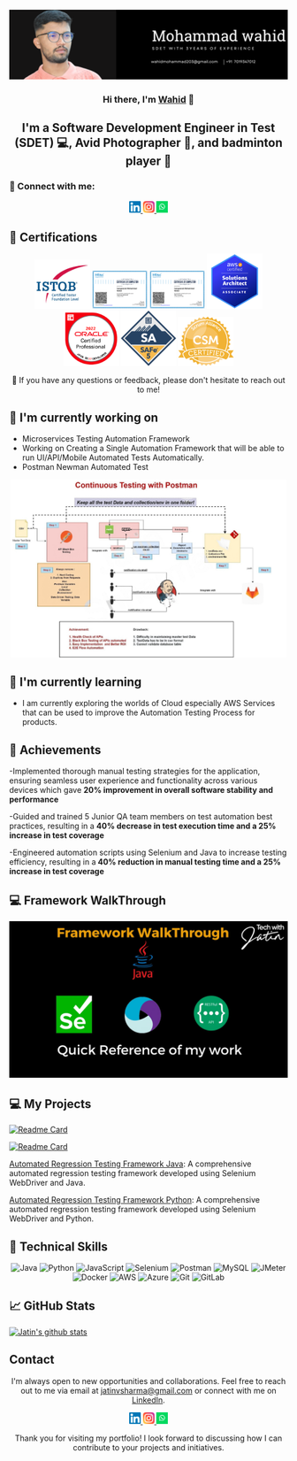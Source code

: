<p align="center">
  <a href="https://www.linkedin.com/in/wahid-mohammad-sdet/" target="_blank" rel="noreferrer">
    <img src="https://raw.githubusercontent.com/wahidg123/wahidg123.github.io/main/images/banner.png" alt="My banner">
  </a>
</p>

<h3 align="center">Hi there, I'm <a href="https://www.linkedin.com/in/wahid-mohammad-sdet/" target="_blank" rel="noreferrer">Wahid</a> 👋</h3>

<h2 align="center">I'm a Software Development Engineer in Test (SDET) 💻, Avid Photographer 📸, and badminton player 🏸</h2>

### 🤝 Connect with me:

<p align="center">
  <a href="https://www.linkedin.com/in/wahid-mohammad-sdet//">
    <img src="https://raw.githubusercontent.com/wahidg123/wahidg123.github.io/main/images/linkedin.svg" alt="Wahid Mohammad | LinkedIn" width="21px"/>
  </a>
  <a href="https://instagram.com/waheed0777">
    <img src="https://raw.githubusercontent.com/wahidg123/wahidg123.github.io/main/images/instagram.svg" alt="Wahid | Instagram" width="21px"/>
  </a>
  <a href="https://api.whatsapp.com/send?phone=7019347012&text=Hello">
    <img src="https://raw.githubusercontent.com/wahidg123/wahidg123.github.io/main/images/whatsapp.png" alt="Wahid | Whatsapp" width="21px"/>
  </a>
</p>
  
## 🥇 Certifications
<p align="center">
  <img src="https://raw.githubusercontent.com/wahidg123/wahidg123.github.io/main/images/ISTQB.png" alt="Jatin | ISTQB" width="100 px"/>
  <img src="https://raw.githubusercontent.com/wahidg123/wahidg123.github.io/main/images/Selenium-Advance.png" alt="Wahid | Selenium-Advance" width="100 px"/>
  <img src="https://raw.githubusercontent.com/wahidg123/wahidg123.github.io/main/images/Rest-Assured.png" alt="Jatin | AWS-DEV" width="100 px"/>
  <img src="https://raw.githubusercontent.com/wahidg123/wahidg123.github.io/main/images/aws-sa.png" alt="Jatin | AWS-SA" width="100 px"/>
   <img src="https://raw.githubusercontent.com/wahidg123/wahidg123.github.io/main/images/ocpjp.png" alt="Jatin | AWS-SA" width="100 px"/>
    <img src="https://raw.githubusercontent.com/wahidg123/wahidg123.github.io/main/images/safe.png" alt="Jatin | AWS-SA" width="100 px"/>
     <img src="https://raw.githubusercontent.com/wahidg123/wahidg123.github.io/main/images/csm.webp" alt="Jatin | AWS-SA" width="100 px"/>
</p>

<p align="center">💬 If you have any questions or feedback, please don't hesitate to reach out to me!</p>

## 🔭 I'm currently working on

- Microservices Testing Automation Framework
- Working on Creating a Single Automation Framework that will be able to run UI/API/Mobile Automated Tests Automatically. 
- Postman Newman Automated Test 
<p align="center">    
<img src="https://raw.githubusercontent.com/wahidg123/wahidg123.github.io/main/images/postmanproject.jpg" alt="Jatin | Whatsapp" width="500px"/> </p>

## 🌱 I'm currently learning

- I am currently exploring the worlds of Cloud especially AWS Services that can be used to improve the Automation Testing Process for products. 


## 🥇 Achievements

-Implemented thorough manual testing strategies for the application, ensuring
seamless user experience and functionality across various devices which gave
<b>20% improvement in overall software stability and performance</b>

-Guided and trained 5 Junior QA team members on test automation best practices,
resulting in a  <b>40% decrease in test execution time and a 25% increase in test
coverage </b>

-Engineered automation scripts using Selenium and Java to increase testing
efficiency, resulting in a<b> 40% reduction in manual testing time and a 25% increase
in test coverage</b>


## 💻 Framework WalkThrough
[![Test Automation Framework Video](https://raw.githubusercontent.com/wahidg123/wahidg123.github.io/main/images/thumbnail.jpg)](https://youtu.be/BCaqX6XCKhw)

## 💻 My Projects 

[![Readme Card](https://github-readme-stats.vercel.app/api/pin/?username=wahidg123&repo=Linux-Zero-to-Hero)](https://github.com/wahidg123/Linux-Zero-to-Hero)

[![Readme Card](https://github-readme-stats.vercel.app/api/pin/?username=wahidg123&repo=AutomationFramework)](https://github.com/wahidg123/AutomationFramework)

[Automated Regression Testing Framework Java](https://github.com/wahidg123/): A comprehensive automated regression testing framework developed using Selenium WebDriver and Java.

[Automated Regression Testing Framework Python](https://github.com/wahidg123/): A comprehensive automated regression testing framework developed using Selenium WebDriver and Python.


## 💼 Technical Skills

<p align="center">
  <img src="https://img.shields.io/badge/Java-007396?style=for-the-badge&logo=java&logoColor=white" alt="Java">
  <img src="https://img.shields.io/badge/Python-3776AB?style=for-the-badge&logo=python&logoColor=white" alt="Python">
  <img src="https://img.shields.io/badge/JavaScript-F7DF1E?style=for-the-badge&logo=javascript&logoColor=black" alt="JavaScript">
  <img src="https://img.shields.io/badge/Selenium-43B02A?style=for-the-badge&logo=selenium&logoColor=white" alt="Selenium">
  <img src="https://img.shields.io/badge/Postman-FF6C37?style=for-the-badge&logo=postman&logoColor=white" alt="Postman">
  <img src="https://img.shields.io/badge/MySQL-4479A1?style=for-the-badge&logo=mysql&logoColor=white" alt="MySQL">
  <img src="https://img.shields.io/badge/JMeter-D22128?style=for-the-badge&logo=apache%20jmeter&logoColor=white" alt="JMeter">
  <img src="https://img.shields.io/badge/Docker-2496ED?style=for-the-badge&logo=docker&logoColor=white" alt="Docker">
  <img src="https://img.shields.io/badge/AWS-232F3E?style=for-the-badge&logo=amazon-aws&logoColor=white" alt="AWS">
  <img src="https://img.shields.io/badge/Azure-0089D6?style=for-the-badge&logo=microsoft-azure&logoColor=white" alt="Azure">
  <img src="https://img.shields.io/badge/Git-F05032?style=for-the-badge&logo=git&logoColor=white" alt="Git">
  <img src="https://img.shields.io/badge/GitLab-FCA121?style=for-the-badge&logo=gitlab&logoColor=white" alt="GitLab">
</p>

## 📈 GitHub Stats 

[![Jatin's github stats](https://github-readme-stats.vercel.app/api?username=wahidg123)](https://github.com/wahidg123)


## Contact

<p align="center">I'm always open to new opportunities and collaborations. Feel free to reach out to me via email at <a href="mailto:jatinvsharma@gmail.com">jatinvsharma@gmail.com</a> or connect with me on <a href="https://www.linkedin.com/in/yourprofile">LinkedIn</a>.</p>

<p align="center">
  <a href="https://www.linkedin.com/in/jatinshharma//">
    <img src="https://raw.githubusercontent.com/wahidg123/wahidg123.github.io/main/images/linkedin.svg" alt="Jatin Shharma | LinkedIn" width="21px"/>
  </a>
  <a href="https://instagram.com/tech_with_jatin">
    <img src="https://raw.githubusercontent.com/wahidg123/wahidg123.github.io/main/images/instagram.svg" alt="Jatin | Instagram" width="21px"/>
  </a>
  <a href="https://wa.link/8nquvx">
    <img src="https://raw.githubusercontent.com/wahidg123/wahidg123.github.io/main/images/whatsapp.png" alt="Jatin | Whatsapp" width="21px"/>
  </a>
</p>
  

<p align="center">Thank you for visiting my portfolio! I look forward to discussing how I can contribute to your projects and initiatives.</p>
